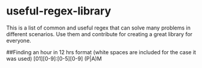# useful-regex-library
This is a list of common and useful regex that can solve many problems in different scenarios. Use them and contribute for creating a great library for everyone.

##Finding an hour in 12 hrs format
(white spaces are included for the case it was used)
 [01][0-9]:[0-5][0-9] (P|A)M
